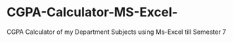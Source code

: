 # CGPA-Calculator-MS-Excel-
CGPA Calculator of my Department Subjects using Ms-Excel till Semester 7


